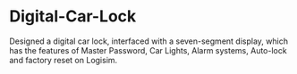# Digital-Car-Lock

Designed a digital car lock, interfaced with a seven-segment display, which has the features of Master Password, Car Lights, Alarm systems, Auto-lock and factory reset on Logisim.
